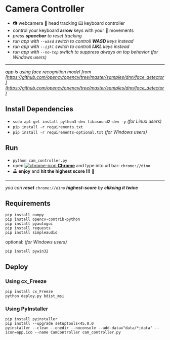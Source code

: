 # Camera Controller 
- 📷 webcamera 🤨 head tracking ⌨️ keyboard controller
- control your keyboard **arrow** keys with your 🕺 movements
- *press **spacebar** to reset tracking*
- *run app with `--wasd` switch to controll **WASD** keys instead*
- *run app with `--ijkl` switch to controll **IJKL** keys instead*
- *run app with `--no-top` switch to suppress always on top behavior (for Windows users)*

-----------------------------------------
*app is using face recognition model from [https://github.com/opencv/opencv/tree/master/samples/dnn/face_detector](https://github.com/opencv/opencv/tree/master/samples/dnn/face_detector)*

## Install Dependencies
- `sudo apt-get install python3-dev libasound2-dev -y` *(for Linux users)*
- `pip install -r requirements.txt`
- `pip install -r requirements-optional.txt` *(for Windows users)*

## Run
- `python cam_controller.py`
- open [![chrome-icon](https://www.google.com/chrome/static/images/favicons/favicon-16x16.png) **Chrome**](https://www.google.com/chrome/) and type into url bar: `chrome://dino`
- 🕹️ **enjoy** and **hit the highest score !!!** 🦖

-----------------------------------------
*you can **reset** `chrome://dino` **highest-score** by **clikcing it twice***

## Requirements
```
pip install numpy
pip install opencv-contrib-python
pip install pyautogui
pip install requests
pip install simpleaudio
```
optional: *(for Windows users)*
```
pip install pywin32
```

## Deploy
### Using cx_Freeze
```
pip install cx_Freeze
python deploy.py bdist_msi
```
### Using PyInstaller
```
pip install pyinstaller
pip install --upgrade setuptools<45.0.0
pyinstaller --clean --onedir --noconsole --add-data="data/*;data" --icon=app.ico --name CamController cam_controller.py
```
